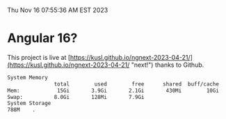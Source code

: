 Thu Nov 16 07:55:36 AM EST 2023

# Angular 16?


This project is live at [https://kusl.github.io/ngnext-2023-04-21/](https://kusl.github.io/ngnext-2023-04-21/ "next!") thanks to Github.

```bash
System Memory
               total        used        free      shared  buff/cache   available
Mem:            15Gi       3.9Gi       2.1Gi       430Mi        10Gi        11Gi
Swap:          8.0Gi       128Mi       7.9Gi
System Storage
788M	.
```
```bash
